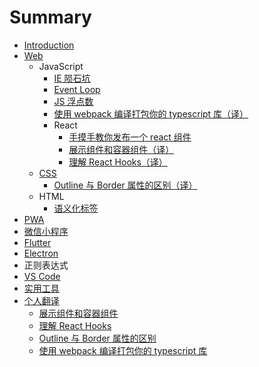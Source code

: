 # Summary

- [Introduction](README.md)
- [Web](Web/README.md)
  - JavaScript
    - [IE 陨石坑](Web/IE.md)
    - [Event Loop](Web/event-loop.md)
    - [JS 浮点数](Web/js-float.md)
    - [使用 webpack 编译打包你的 typescript 库（译）](translation/2019-03-27.md)
    - React
      - [手摸手教你发布一个 react 组件](Web/how-to-create-a-react-component.md)
      - [展示组件和容器组件（译）](translation/2019-01-31.md)
      - [理解 React Hooks（译）](translation/2019-02-21.md)
  - [CSS](CSS/README.md)
    - [Outline 与 Border 属性的区别（译）](translation/2019-03-13.md)
  - HTML
    - [语义化标签](HTML/tag.md)
- [PWA](PWA/README.md)
- [微信小程序](mp/README.md)
- [Flutter](Flutter/README.md)
- [Electron](Electron/README.md)
- 正则表达式
- [VS Code](VSCode/README.md)
- [实用工具](Tools.md)
- [个人翻译](translation/README.md)
  - [展示组件和容器组件](translation/2019-01-31.md)
  - [理解 React Hooks](translation/2019-02-21.md)
  - [Outline 与 Border 属性的区别](translation/2019-03-13.md)
  - [使用 webpack 编译打包你的 typescript 库](translation/2019-03-27.md)
